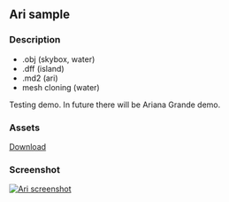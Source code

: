 ## Ari sample  

### Description  

* .obj (skybox, water)  
* .dff (island)  
* .md2 (ari)  
* mesh cloning (water)  
  
Testing demo. In future there will be Ariana Grande demo.

### Assets
[Download](http://apgcglz.cluster028.hosting.ovh.net/tyra/1.1.0/samples/ari/assets.zip) 

### Screenshot  

[![Ari screenshot][ari-screenshot]](#) 

[ari-screenshot]: http://apgcglz.cluster028.hosting.ovh.net/tyra/1.1.0/samples/ari/ari.gif 
